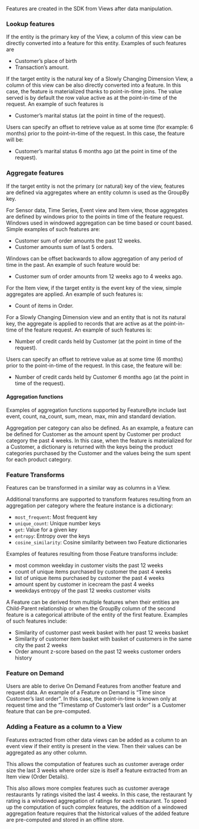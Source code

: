 Features are created in the SDK from Views after data manipulation.

### Lookup features
If the entity is the primary key of the View, a column of this view can be directly converted into a feature for this entity. Examples of such features are 

* Customer’s place of birth
* Transaction’s amount.

If the target entity is the natural key of a Slowly Changing Dimension View, a column of this view can be also directly converted into a feature. In this case, the feature is materialized thanks to point-in-time joins. The value served is by default the row value active as at the point-in-time of the request. An example of such features is

* Customer’s marital status (at the point in time of the request).

Users can specify an offset to retrieve value as at some time (for example: 6 months) prior to the point-in-time of the request. In this case, the feature will be:

* Customer’s marital status 6 months ago (at the point in time of the request).

### Aggregate features
If the target entity is not the primary (or natural) key of the view, features are defined via aggregates where an entity column is used as the GroupBy key.

For Sensor data, Time Series, Event view and Item view, those aggregates are defined by windows prior to the points in time of the feature request. Windows used in windowed aggregation can be time based or count based. Simple examples of such features are:

* Customer sum of order amounts the past 12 weeks.
* Customer amounts sum of last 5 orders.

Windows can be offset backwards to allow aggregation of any period of time in the past. An example of such feature would be:

* Customer sum of order amounts from 12 weeks ago to 4 weeks ago.

For the Item view, if the target entity is the event key of the view, simple aggregates are applied. An example of such features is:

* Count of items in Order.

For a Slowly Changing Dimension view and an entity that is not its natural key, the aggregate is applied to records that are active as at the point-in-time of the feature request. An example of such features is:

* Number of credit cards held by Customer (at the point in time of the request).

Users can specify an offset to retrieve value as at some time (6 months) prior to the point-in-time of the request. In this case, the feature will be:

* Number of credit cards held by Customer 6 months ago (at the point in time of the request).

#### Aggregation functions
Examples of aggregation functions supported by FeatureByte include last event, count, na_count, sum, mean, max, min and standard deviation.

Aggregation per category can also be defined. As an example, a feature can be defined for Customer as the amount spent by Customer per product category the past 4 weeks. In this case, when the feature is materialized for a Customer, a dictionary is returned with the keys being the product categories purchased by the Customer and the values being the sum spent for each product category.

### Feature Transforms
Features can be transformed in a similar way as columns in a View.

Additional transforms are supported to transform features resulting from an aggregation per category where the feature instance is a dictionary:

* `most_frequent`: Most frequent key
* `unique_count`: Unique number keys
* `get`: Value for a given key
* `entropy`: Entropy over the keys
* `cosine_similarity`: Cosine similarity between two Feature dictionaries

Examples of features resulting from those Feature transforms include:

* most common weekday in customer visits the past 12 weeks
* count of unique items purchased by customer the past 4 weeks
* list of unique items purchased by customer the past 4 weeks
* amount spent by customer in icecream the past 4 weeks
* weekdays entropy of the past 12 weeks customer visits

A Feature can be derived from multiple features when their entities are Child-Parent relationship or when the GroupBy column of the second feature is a categorical attribute of the entity of the first feature. Examples of such features include:

* Similarity of customer past week basket with her past 12 weeks basket
* Similarity of customer item basket with basket of customers in the same city the past 2 weeks
* Order amount z-score based on the past 12 weeks customer orders history

### Feature on Demand
Users are able to derive On Demand Features from another feature and request data. An example of a Feature on Demand is “Time since Customer’s last order”. In this case, the point-in-time is known only at request time and the “Timestamp of Customer’s last order” is a Customer feature that can be pre-computed. 

### Adding a Feature as a column to a View
Features extracted from other data views can be added as a column to an event view if their entity is present in the view. Then their values can be aggregated as any other column.

This allows the computation of features such as customer average order size the last 3 weeks where order size is itself a feature extracted from an Item view (Order Details).

This also allows more complex features such as customer average restaurants 1y ratings visited the last 4 weeks. In this case, the restaurant 1y rating is a windowed aggregation of ratings for each restaurant. To speed up the computation of such complex features, the addition of a windowed aggregation feature requires that the historical values of the added feature are pre-computed and stored in an offline store.
